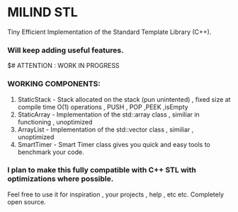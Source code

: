 # MILIND STL 
  Tiny Efficient Implementation of the Standard Template Library (C++).

### Will keep adding useful features.

$# ATTENTION : WORK IN PROGRESS 

### WORKING COMPONENTS:

1. StaticStack -  Stack allocated on the stack (pun unintented) , fixed size at compile time O(1) operations , PUSH , POP ,PEEK ,isEmpty
2. StaticArray - Implementation of the std::array class , similiar in functioning , unoptimized
3. ArrayList - Implementation of the std::vector class , similiar , unoptimized
4. SmartTimer - Smart Timer class gives you quick and easy tools to benchmark your code.

### I plan to make this fully compatible with C++ STL with optimizations where possible.


Feel free to use it for inspiration , your projects , help , etc etc. Completely open source.
